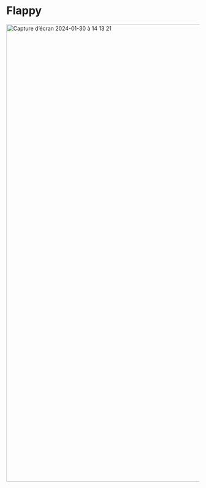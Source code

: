 # Flappy

<img width="1195" alt="Capture d’écran 2024-01-30 à 14 13 21" src="https://github.com/blueraymusic/Flappy/assets/83096078/8f008e2b-fbee-46fc-9fb0-297e33b76eee">
